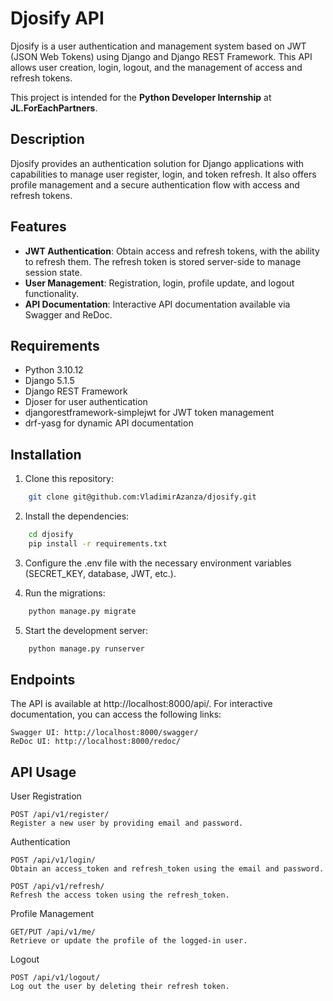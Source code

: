 # Djosify API

Djosify is a user authentication and management system based on JWT (JSON Web Tokens) using Django and Django REST Framework. This API allows user creation, login, logout, and the management of access and refresh tokens.

This project is intended for the **Python Developer Internship** at **JL.ForEachPartners**.

## Description

Djosify provides an authentication solution for Django applications with capabilities to manage user register, login, and token refresh. It also offers profile management and a secure authentication flow with access and refresh tokens.

## Features

- **JWT Authentication**: Obtain access and refresh tokens, with the ability to refresh them. The refresh token is stored server-side to manage session state.
- **User Management**: Registration, login, profile update, and logout functionality.
- **API Documentation**: Interactive API documentation available via Swagger and ReDoc.

## Requirements

- Python 3.10.12
- Django 5.1.5
- Django REST Framework
- Djoser for user authentication 
- djangorestframework-simplejwt for JWT token management
- drf-yasg for dynamic API documentation

## Installation

1. Clone this repository:

```bash
    git clone git@github.com:VladimirAzanza/djosify.git
```

2. Install the dependencies:

```bash
    cd djosify
    pip install -r requirements.txt
```

3. Configure the .env file with the necessary environment variables (SECRET_KEY, database, JWT, etc.).

4. Run the migrations:
```bash
    python manage.py migrate
```
5. Start the development server:
```bash
    python manage.py runserver
```

## Endpoints

The API is available at http://localhost:8000/api/. For interactive documentation, you can access the following links:

    Swagger UI: http://localhost:8000/swagger/
    ReDoc UI: http://localhost:8000/redoc/

## API Usage
User Registration

    POST /api/v1/register/
    Register a new user by providing email and password.

Authentication

    POST /api/v1/login/
    Obtain an access_token and refresh_token using the email and password.

    POST /api/v1/refresh/
    Refresh the access token using the refresh_token.

Profile Management

    GET/PUT /api/v1/me/
    Retrieve or update the profile of the logged-in user.

Logout

    POST /api/v1/logout/
    Log out the user by deleting their refresh token.
